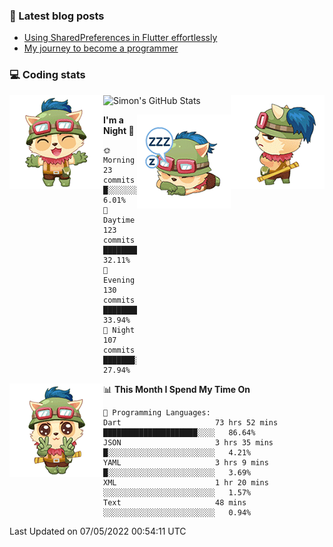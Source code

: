 ### 📘 Latest blog posts

<!-- BLOG-POST-LIST:START -->
- [Using SharedPreferences in Flutter effortlessly](http://blog.codingteemo.me/2020/07/15/Using-SharedPreferences-in-Flutter-effortlessly/)
- [My journey to become a programmer](http://blog.codingteemo.me/2018/07/14/My-journey-to-become-a-programmer/)
<!-- BLOG-POST-LIST:END -->

### 💻 Coding stats
<img align="right" src="https://raw.githubusercontent.com/simonpham/simonpham/master/assets/images/6kiur.gif" >


<img align="left" src="https://raw.githubusercontent.com/simonpham/simonpham/master/assets/images/5kiur.gif" >

![Simon's GitHub Stats](https://github-readme-stats-obu2qdcs2.vercel.app/api?username=simonpham)

<img align="right" src="https://raw.githubusercontent.com/simonpham/simonpham/master/assets/images/4kiur.gif" >

<!--START_SECTION:waka-->
**I'm a Night 🦉** 

```text
🌞 Morning    23 commits     █░░░░░░░░░░░░░░░░░░░░░░░░   6.01% 
🌆 Daytime    123 commits    ████████░░░░░░░░░░░░░░░░░   32.11% 
🌃 Evening    130 commits    ████████░░░░░░░░░░░░░░░░░   33.94% 
🌙 Night      107 commits    ███████░░░░░░░░░░░░░░░░░░   27.94%

```


<img align="left" src="https://raw.githubusercontent.com/simonpham/simonpham/master/assets/images/19kiur.gif" >📊 **This Month I Spend My Time On** 

```text
💬 Programming Languages: 
Dart                     73 hrs 52 mins      █████████████████████░░░░   86.64% 
JSON                     3 hrs 35 mins       █░░░░░░░░░░░░░░░░░░░░░░░░   4.21% 
YAML                     3 hrs 9 mins        █░░░░░░░░░░░░░░░░░░░░░░░░   3.69% 
XML                      1 hr 20 mins        ░░░░░░░░░░░░░░░░░░░░░░░░░   1.57% 
Text                     48 mins             ░░░░░░░░░░░░░░░░░░░░░░░░░   0.94%

```


 Last Updated on 07/05/2022 00:54:11 UTC
<!--END_SECTION:waka-->
